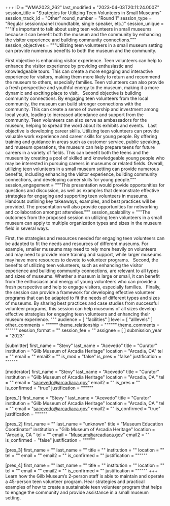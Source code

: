 +++
ID = "WMA2023_262"
last_modified = "2023-04-03T20:11:24.000Z"
session_title = "Strategies for Utilizing Teen Volunteers in Small Museums"
session_track_id = "Other"
round_number = "Round 1"
session_type = "Regular session/panel (roundtable, single speaker, etc.)"
session_unique = """It's important to talk about using teen volunteers in small museums because it can benefit both the museum and the community by enhancing the visitor experience and building community connections."""
session_objectives = """Utilizing teen volunteers in a small museum setting can provide numerous benefits to both the museum and the community. 

First objective is enhancing visitor experience. Teen volunteers can help to enhance the visitor experience by providing enthusiastic and knowledgeable tours. This can create a more engaging and interactive experience for visitors, making them more likely to return and recommend the museum to others, especially families. Teen volunteers can also provide a fresh perspective and youthful energy to the museum, making it a more dynamic and exciting place to visit.
 
Second objective is building community connections. By engaging teen volunteers from the local community, the museum can build stronger connections with the community. This can create a sense of ownership and investment among local youth, leading to increased attendance and support from the community. Teen volunteers can also serve as ambassadors for the museum, helping to spread the word about its exhibits and events.
 
Last objective is developing career skills. Utilizing teen volunteers can provide valuable work experience and career skills for young people. By offering training and guidance in areas such as customer service, public speaking, and museum operations, the museum can help prepare teens for future careers in a variety of fields. This can benefit both the teens and the museum by creating a pool of skilled and knowledgeable young people who may be interested in pursuing careers in museums or related fields. Overall, utilizing teen volunteers in a small museum setting can provide numerous benefits, including enhancing the visitor experience, building community connections, and developing career skills for young people."""
session_engagement = """This presentation would provide opportunities for questions and discussion, as well as examples that demonstrate effective strategies for engaging and supporting teen volunteers in museums. Handouts outlining key takeaways, examples, and best practices will be provided. The presentation will also provide opportunities for networking and collaboration amongst attendees."""
session_scalability = """The outcomes from the proposed session on utilizing teen volunteers in a small museum can apply to multiple organization types and sizes in the museum field in several ways. 

First, the strategies and resources needed for engaging teen volunteers can be adapted to fit the needs and resources of different museums. For example, smaller museums may need to rely more heavily on volunteers and may need to provide more training and support, while larger museums may have more resources to devote to volunteer programs.
 
Second, the benefits of utilizing teen volunteers, such as enhancing the visitor experience and building community connections, are relevant to all types and sizes of museums. Whether a museum is large or small, it can benefit from the enthusiasm and energy of young volunteers who can provide a fresh perspective and help to engage visitors, especially families.
 
Finally, the session can provide a framework for developing effective volunteer programs that can be adapted to fit the needs of different types and sizes of museums. By sharing best practices and case studies from successful volunteer programs, this session can help museums of all sizes develop effective strategies for engaging teen volunteers and enhancing their museum experience.
"""
audience = [ "facilities" ]
level = [ "alllevels" ]
other_comments = """"""
theme_relationship = """"""
theme_comments = """"""
session_format = ""
session_fee = ""
assignee = [  ]
submission_year = "2023"

[submitter]
first_name = "Stevy"
last_name = "Acevedo"
title = "Curator"
institution = "Gilb Museum of Arcadia Heritage"
location = "Arcadia, CA"
tel = ""
email = ""
email2 = ""
is_mod = "false"
is_pres = "false"
justification = """"""

[moderator]
first_name = "Stevy"
last_name = "Acevedo"
title = "Curator"
institution = "Gilb Museum of Arcadia Heritage"
location = "Arcadia, CA "
tel = ""
email = "sacevedo@arcadiaca.gov"
email2 = ""
is_pres = ""
is_confirmed = "true"
justification = """"""

[pres_1]
first_name = "Stevy "
last_name = "Acevedo"
title = "Curator"
institution = "Gilb Museum of Arcadia Heritage"
location = "Arcadia, CA "
tel = ""
email = "sacevedo@arcadiaca.gov"
email2 = ""
is_confirmed = "true"
justification = """"""

[pres_2]
first_name = ""
last_name = "unknown"
title = "Museum Education Coordinator"
institution = "Gilb Museum of Arcadia Heritage"
location = "Arcadia, CA "
tel = ""
email = "Museum@arcadiaca.gov"
email2 = ""
is_confirmed = "false"
justification = """"""

[pres_3]
first_name = ""
last_name = ""
title = ""
institution = ""
location = ""
tel = ""
email = ""
email2 = ""
is_confirmed = ""
justification = """"""

[pres_4]
first_name = ""
last_name = ""
title = ""
institution = ""
location = ""
tel = ""
email = ""
email2 = ""
is_confirmed = ""
justification = """"""
+++
Learn how the Gilb Museum’s 2-person staff is able to maintain
and operate a 45-person teen volunteer program. Hear strategies and
practical examples of how to create a sustainable teen volunteer program that
helps to engage the community and provide assistance in a small museum
setting.
